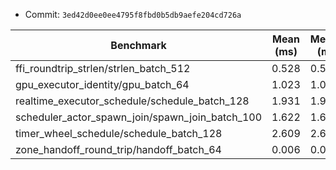 - Commit: `3ed42d0ee0ee4795f8fbd0b5db9aefe204cd726a`

| Benchmark | Mean (ms) | Median (ms) | Throughput |
| --- | --- | --- | --- |
| ffi_roundtrip_strlen/strlen_batch_512 | 0.528 | 0.527 | -- |
| gpu_executor_identity/gpu_batch_64 | 1.023 | 1.021 | -- |
| realtime_executor_schedule/schedule_batch_128 | 1.931 | 1.931 | -- |
| scheduler_actor_spawn_join/spawn_join_batch_100 | 1.622 | 1.649 | -- |
| timer_wheel_schedule/schedule_batch_128 | 2.609 | 2.607 | -- |
| zone_handoff_round_trip/handoff_batch_64 | 0.006 | 0.006 | -- |
